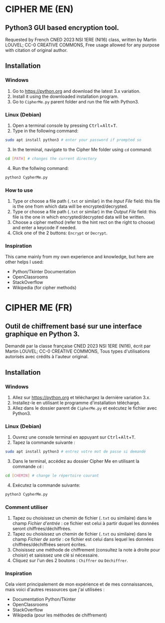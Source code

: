 CIPHER ME (EN)
==============

Python3 GUI based encryption tool.
----------------------------------

Requested by French CNED 2023 NSI 1ERE (NI16) class, written by Martin LOUVEL; CC-0 CREATIVE COMMONS, Free usage allowed for any purpose with citation of original author.

Installation
------------

### Windows

1. Go to https://python.org and download the latest 3.x variation.
2. Install it using the downloaded installation program.
3. Go to `CipherMe.py` parent folder and run the file with Python3.

### Linux (Debian)

1. Open a terminal console by pressing <kbd>Ctrl</kbd>+<kbd>Alt</kbd>+<kbd>T</kbd>.
2. Type in the following command:
```bash
sudo apt install python3 # enter your password if prompted so
```
3. In the terminal, navigate to the Cipher Me folder using `cd` command:
```bash
cd [PATH] # changes the current directory
```
4. Run the follwing command:
```bash
python3 CypherMe.py
```

### How to use

1. Type or choose a file path (`.txt` or similar) in the _Input File_ field: this file is the one from which data will be encrypted/decrypted.
2. Type or choose a file path (`.txt` or similar) in the _Output File_ field: this file is the one in which encrypted/decrypted data will be written.
3. Choose a cipher method (refer to the hint rect on the right to choose) and enter a keycode if needed.
4. Click one of the 2 buttons: `Encrypt` or `Decrypt`.

### Inspiration

This came mainly from my own experience and knowledge, but here are other helps I used:

* Python/Tkinter Documentation
* OpenClassrooms
* StackOverflow
* Wikipedia (for cipher methods)

CIPHER ME (FR)
===============

Outil de chiffrement basé sur une interface graphique en Python 3.
------------------------------------------------------------------

Demandé par la classe française CNED 2023 NSI 1ERE (NI16), écrit par Martin LOUVEL; CC-0 CREATIVE COMMONS, Tous types d'utilisations autorisés avec crédits à l'auteur original.

Installation
------------

### Windows

1. Allez sur https://python.org et téléchargez la dernière variation 3.x.
2. Installez-le en utilisant le programme d'installation téléchargé.
3. Allez dans le dossier parent de `CipherMe.py` et exécutez le fichier avec Python3.

### Linux (Debian)

1. Ouvrez une console terminal en appuyant sur <kbd>Ctrl</kbd>+<kbd>Alt</kbd>+<kbd>T</kbd>.
2. Tapez la commande suivante :
```bash
sudo apt install python3 # entrez votre mot de passe si demandé
```
3. Dans le terminal, accédez au dossier Cipher Me en utilisant la commande `cd` :
```bash
cd [CHEMIN] # change le répertoire courant
```
4. Exécutez la commande suivante:
```bash
python3 CypherMe.py
```
### Comment utiliser

1. Tapez ou choisissez un chemin de fichier (`.txt` ou similaire) dans le champ _Fichier d'entrée_ : ce fichier est celui à partir duquel les données seront chiffrées/déchiffrées.
2. Tapez ou choisissez un chemin de fichier (`.txt` ou similaire) dans le champ _Fichier de sortie_ : ce fichier est celui dans lequel les données chiffrées/déchiffrées seront écrites.
3. Choisissez une méthode de chiffrement (consultez la note à droite pour choisir) et saisissez une clé si nécessaire.
4. Cliquez sur l'un des 2 boutons : `Chiffrer` ou `Déchiffrer`.

### Inspiration

Cela vient principalement de mon expérience et de mes connaissances, mais voici d'autres ressources que j'ai utilisées :

* Documentation Python/Tkinter
* OpenClassrooms
* StackOverflow
* Wikipedia (pour les méthodes de chiffrement)
